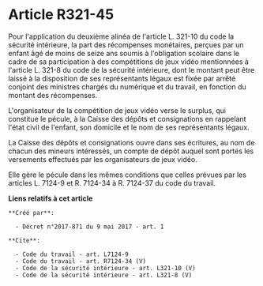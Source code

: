 # Article R321-45

Pour l'application du deuxième alinéa de l'article L. 321-10 du code la sécurité intérieure, la part des récompenses
monétaires, perçues par un enfant âgé de moins de seize ans soumis à l'obligation scolaire dans le cadre de sa participation
à des compétitions de jeux vidéo mentionnées à l'article L. 321-8 du code de la sécurité intérieure, dont le montant peut
être laissé à la disposition de ses représentants légaux est fixée par arrêté conjoint des ministres chargés du numérique et
du travail, en fonction du montant des récompenses. 

L'organisateur de la compétition de jeux vidéo verse le surplus, qui constitue le pécule, à la Caisse des dépôts et
consignations en rappelant l'état civil de l'enfant, son domicile et le nom de ses représentants légaux. 

La Caisse des dépôts et consignations ouvre dans ses écritures, au nom de chacun des mineurs intéressés, un compte de dépôt
auquel sont portés les versements effectués par les organisateurs de jeux vidéo. 

Elle gère le pécule dans les mêmes conditions que celles prévues par les articles L. 7124-9 et R. 7124-34 à R. 7124-37 du
code du travail.

**Liens relatifs à cet article**

	**Créé par**:

	  - Décret n°2017-871 du 9 mai 2017 - art. 1

	**Cite**:

	  - Code du travail - art. L7124-9
	  - Code du travail - art. R7124-34 (V)
	  - Code de la sécurité intérieure - art. L321-10 (V)
	  - Code de la sécurité intérieure - art. L321-8 (V)
